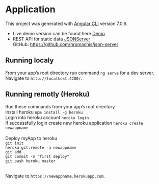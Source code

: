 # Application
This project was generated with [Angular CLI](https://github.com/angular/angular-cli) version 7.0.6.

* Live demo version can be found here [Demo](https://listtool.herokuapp.com)<br/>
* REST API for static data [JSONServer](https://staticdata.herokuapp.com)<br/>
    GitHub: https://github.com/hrumachis/json-server

## Running localy
From your app’s root directory run command `ng serve` for a dev server.<br/>
Navigate to `http://localhost:4200/`.

## Running remotly (Heroku)
Run these commands from your app’s root directory <br/>
Install heroku `npm install -g heroku`<br/>
Login into heroku account `heroku login`<br/>
If successfully login create new heroku application `heroku create newappname`<br/><br />
Deploy myApp to heroku<br/>
`git init`<br/>
`heroku git:remote -a newappname`<br/>
`git add .`<br/>
`git commit -m "first deploy"`<br/>
`git push heroku master`<br/>
<br/>

Navigate to `https://newappname.herokuapp.com`.